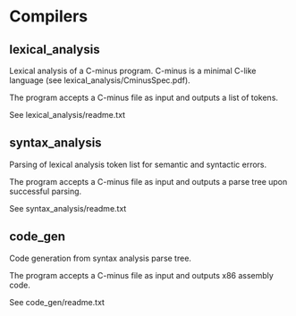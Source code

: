 # Compilers

## lexical_analysis
Lexical analysis of a C-minus program. C-minus is a minimal C-like
language (see lexical_analysis/CminusSpec.pdf). 

The program accepts a C-minus file as input and outputs a list of tokens.

See lexical_analysis/readme.txt
  
## syntax_analysis
Parsing of lexical analysis token list for semantic and syntactic errors.

The program accepts a C-minus file as input and outputs a parse tree upon
successful parsing.

See syntax_analysis/readme.txt
  
## code_gen
Code generation from syntax analysis parse tree.

The program accepts a C-minus file as input and outputs x86 assembly code.

See code_gen/readme.txt
